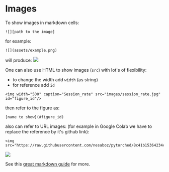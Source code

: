 # Images


To show images in markdown cells:
```jupyter
![][path to the image]
```
for example:
```jupyter
![](assets/example.png)
```
will produce:
![](example.png)

One can also use HTML to show images (`src`) with lot's of flexibility: 
- to change the width add `width` (as string)
- for reference add `id`
```jupyter
<img width="500" caption="Session_rate" src="images/session_rate.jpg" id="figure_id"/>
```

then refer to the figure as: 
```text
[name to show](#figure_id)
```
 
also can refer to URL images: (for example in Google Colab we have to replace the reference by it's github link):
```
<img src="https://raw.githubusercontent.com/nesaboz/pytorched/8c41b15364234c31af4f6222b2251954131b4a94/nbs/images/transfer_learning_layer_replacement.jpg"/>
```

<img src="https://raw.githubusercontent.com/nesaboz/pytorched/8c41b15364234c31af4f6222b2251954131b4a94/nbs/images/transfer_learning_layer_replacement.jpg"/>

See this [great markdown guide](https://medium.com/analytics-vidhya/the-ultimate-markdown-guide-for-jupyter-notebook-d5e5abf728fd) for more.


